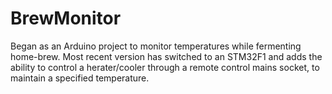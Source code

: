 # BrewMonitor
Began as an Arduino project to monitor temperatures while fermenting home-brew. Most recent version has switched to an STM32F1 and adds the ability to control a herater/cooler through a remote control mains socket, to maintain a specified temperature.
